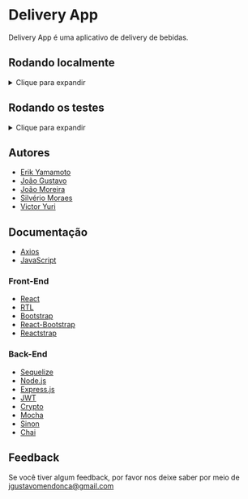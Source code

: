 
# Delivery App

Delivery App é uma aplicativo de delivery de bebidas.


## Rodando localmente

<details>
    <summary>Clique para expandir</summary>
    <br>

Clone o projeto

```bash
  git clone https://github.com/Joaogustavo789/Delivery-App
```

Entre no diretório do projeto

```bash
  cd Delivery-App
```

Instale as dependências

```bash
  npm install
```
</details>


## Rodando os testes

<details>
    <summary>Clique para expandir</summary>
    <br>

Para rodar os testes, rode o seguinte comando

```bash
  npm test
```
</details>

<!--
## Variáveis de Ambiente

Para rodar esse projeto, você vai precisar adicionar as seguintes variáveis de ambiente no seu .env

`API_KEY`

`ANOTHER_API_KEY`
-->

<!--
## Funcionalidades

- Temas dark e light
- Preview em tempo real
- Modo tela cheia
- Multiplataforma
-->

## Autores

- [Erik Yamamoto](https://github.com/erik-ymmt)
- [João Gustavo](https://github.com/Joaogustavo789)
- [João Moreira](https://github.com/joaogmmoreira)
- [Silvério Moraes](https://github.com/SilverioMoraes)
- [Victor Yuri](https://github.com/VictorYuriTC)

<!--
## Stack utilizada

**Front-end:** React, Redux, TailwindCSS

**Back-end:** Node, Express
-->

## Documentação

- [Axios](https://axios-http.com/ptbr/)
- [JavaScript](https://developer.mozilla.org/pt-BR/docs/Web/JavaScript)

### Front-End
- [React](https://react.dev/)
- [RTL](https://testing-library.com/)
- [Bootstrap](https://getbootstrap.com/docs/5.2/getting-started/introduction/)
- [React-Bootstrap](https://react-bootstrap.github.io/)
- [Reactstrap](https://reactstrap.github.io/?path=/story/home-installation--page)

### Back-End
- [Sequelize](https://sequelize.org/)
- [Node.js](https://nodejs.org/pt-br)
- [Express.js](https://expressjs.com/pt-br/)
- [JWT](https://jwt.io/)
- [Crypto](https://nodejs.org/api/crypto.html#crypto_crypto_createhash_algorithm_options)
- [Mocha](https://mochajs.org/)
- [Sinon](https://sinonjs.org/)
- [Chai](https://www.chaijs.com/)

## Feedback

Se você tiver algum feedback, por favor nos deixe saber por meio de jgustavomendonca@gmail.com

<!--
## Documentação da API

#### Retorna todos os itens

```http
  GET /api/items
```

| Parâmetro   | Tipo       | Descrição                           |
| :---------- | :--------- | :---------------------------------- |
| `api_key` | `string` | **Obrigatório**. A chave da sua API |

#### Retorna um item

```http
  GET /api/items/${id}
```

| Parâmetro   | Tipo       | Descrição                                   |
| :---------- | :--------- | :------------------------------------------ |
| `id`      | `string` | **Obrigatório**. O ID do item que você quer |

#### add(num1, num2)

Recebe dois números e retorna a sua soma.
-->
